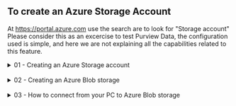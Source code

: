 ## To create an Azure Storage Account

At https://portal.azure.com use the search are to look for "Storage account"
Please consider this as an excercise to test Purview Data, the configuration used is simple, and here we are not explaining all the capabilities related to this feature.

<details>
<summary>01 - Creating an Azure Storage account</summary>
<br>

<p align="center">
<img src="https://github.com/user-attachments/assets/ba839ad3-38d5-4ad8-af37-2942c9c7c198" width="650"></p>
<p align="center">Azure Portal, search for Storage accounts.</p>
<br>

<p align="center">
<img src="https://github.com/user-attachments/assets/e0058e5f-6254-41b8-8744-166dc91528d7" width="650"></p>
<p align="center">Storage accounts.</p>
<br>

<p align="center">
<img src="https://github.com/user-attachments/assets/374dbc5b-baf6-458b-95e9-81609fbc090a" width="650"></p>
<p align="center">Create a storage account.</p>
<br>


<p align="center">
<img src="https://github.com/user-attachments/assets/3bc6f29e-eaed-44e5-b905-f2110a05ee8b" width="650"></p>
<p align="center">Create a storage account, Review + create.</p>
<br>

<p align="center">
<img src="https://github.com/user-attachments/assets/0e85d5d2-f8ac-4745-804b-e946d985fc31" width="650"></p>
<p align="center">Create a storage account, Deployment progress.</p>
<br>

<p align="center">
<img src="https://github.com/user-attachments/assets/1a718659-f91f-4db5-907b-fc38facf4731" width="650"></p>
<p align="center">Storage account created.</p>
<br>

</details>

<br>

<details>
<summary>02 - Creating an Azure Blob storage</summary>
<br>

<p align="center">
<img src="https://github.com/user-attachments/assets/1a718659-f91f-4db5-907b-fc38facf4731" width="650"></p>
<p align="center">Storage account.</p>
<br>

<p align="center">
<img src="https://github.com/user-attachments/assets/5929466e-9b31-40bc-ac18-bfbb19d4f0eb" width="650"></p>
<p align="center">Storage account, create container.</p>
<br>

</details>

<br>

<details>
<summary>03 - How to connect from your PC to Azure Blob storage</summary>
<br>

<p align="left">
<img src="https://github.com/user-attachments/assets/33e05f32-4be5-49a2-9b60-1da0e1a9a144" width="50"></p>

[Download Azure Storage Explorer.](https://azure.microsoft.com/en-us/products/storage/storage-explorer/)
<br>
<br>

<p align="center">
<img src="https://github.com/user-attachments/assets/aceb5c3d-ecb4-43b5-9001-599f1e30aff3" width="650"></p>
<p align="center">Microsoft Azure Storage Explorer, Sign-in with Azure.</p>
<br>

<p align="center">
<img src="https://github.com/user-attachments/assets/0443a76b-4f80-4f2e-bafb-7454a6704cb4" width="650"></p>
<p align="center">Microsoft Azure Storage Explorer, Connect to Azure Storage.</p>
<br>

<p align="center">
<img src="https://github.com/user-attachments/assets/925ff4e2-5213-476c-8a45-bde034cd96bd" width="650"></p>
<p align="center">Microsoft Azure Storage Explorer, Add your Azure credentials.</p>
<br>

<p align="center">
<img src="https://github.com/user-attachments/assets/4b72eacf-aa68-4342-a3a7-9376ee33f5b6" width="650"></p>
<p align="center">Microsoft Azure Storage Explorer, Azure Storage account connected.</p>
<br>

<p align="center">
<img src="https://github.com/user-attachments/assets/80650cfe-e3e3-4d51-9fab-0a2d345db016" width="650"></p>
<p align="center">Microsoft Azure Storage Explorer, Expand containers.</p>
<br>

<p align="center">
<img src="https://github.com/user-attachments/assets/33238aba-8865-454c-9814-3b614f83d126" width="650"></p>
<p align="center">Microsoft Azure Storage Explorer, Upload data.</p>
<br>

<p align="center">
<img src="https://github.com/user-attachments/assets/7076c0d9-c79f-43d5-a468-3743da944628" width="300"></p>
<p align="center">Microsoft Azure Storage Explorer, Select folder to upload data.</p>
<br>

</details>
<br><br>
<br><br>
